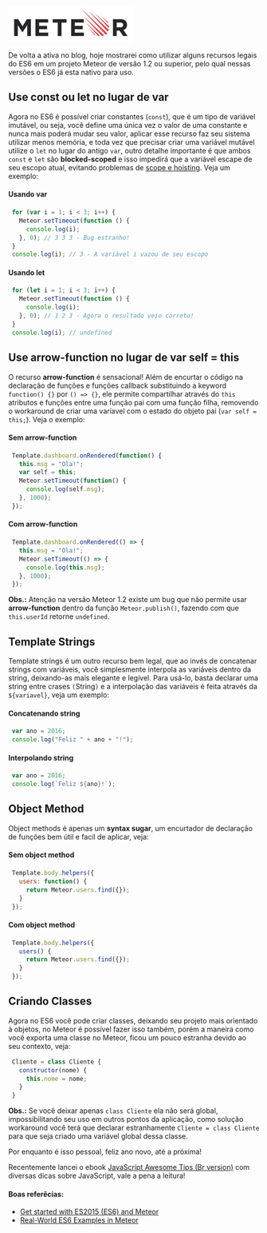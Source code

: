 ![Brincando de ES6 no Meteor](/images/meteor-logo.jpg "Brincando de ES6 no Meteor")

De volta a ativa no blog, hoje mostrarei como utilizar alguns recursos legais do ES6 em um projeto Meteor de versão 1.2 ou superior, pelo qual nessas versões o ES6 já esta nativo para uso.

## Use const ou let no lugar de var

Agora no ES6 é possível criar constantes (`const`), que é um tipo de variável imutável, ou seja, você define uma única vez o valor de uma constante e nunca mais poderá mudar seu valor, aplicar esse recurso faz seu sistema utilizar menos memória, e toda vez que precisar criar uma variável mutável utilize o `let` no lugar do antigo `var`, outro detalhe importante é que ambos `const` e `let` são **blocked-scoped** e isso impedirá que a variável escape de seu escopo atual, evitando problemas de [scope e hoisting](http://www.sitepoint.com/demystifying-javascript-variable-scope-hoisting/). Veja um exemplo:

#### Usando var

``` javascript
 for (var i = 1; i < 3; i++) {
   Meteor.setTimeout(function () {
     console.log(i);
   }, 0); // 3 3 3 - Bug estranho!
 }
 console.log(i); // 3 - A variável i vazou de seu escopo
``` 

#### Usando let

``` javascript
 for (let i = 1; i < 3; i++) {
   Meteor.setTimeout(function () {
     console.log(i);
   }, 0); // 1 2 3 - Agora o resultado veio correto!
 }
 console.log(i); // undefined
``` 

## Use arrow-function no lugar de var self = this

O recurso **arrow-function** é sensacional! Além de encurtar o código na declaração de funções e funções callback substituindo a keyword `function() {}` por `() => {}`, ele permite compartilhar através do `this` atributos e funções entre uma função pai com uma função filha, removendo o workaround de criar uma varíavel com o estado do objeto pai (`var self = this;`). Veja o exemplo:

#### Sem arrow-function

``` javascript
 Template.dashboard.onRendered(function() {
   this.msg = "Ola!";
   var self = this;
   Meteor.setTimeout(function() {
     console.log(self.msg);
   }, 1000);
 });
``` 

#### Com arrow-function

``` javascript
 Template.dashboard.onRendered(() => {
   this.msg = "Ola!";
   Meteor.setTimeout(() => {
     console.log(this.msg);
   }, 1000);
 });
``` 

**Obs.:** Atenção na versão Meteor 1.2 existe um bug que não permite usar **arrow-function** dentro da função `Meteor.publish()`, fazendo com que `this.userId` retorne `undefined`.

## Template Strings

Template strings é um outro recurso bem legal, que ao invés de concatenar strings com variáveis, você simplesmente interpola as variáveis dentro da string, deixando-as mais elegante e legível. Para usá-lo, basta declarar uma string entre crases `(`String`)` e a interpolação das variáveis é feita através da `${variavel}`, veja um exemplo:

#### Concatenando string

``` javascript
 var ano = 2016;
 console.log("Feliz " + ano + "!");
``` 

#### Interpolando string

``` javascript
 var ano = 2016;
 console.log(`Feliz ${ano}!`);
``` 

## Object Method

Object methods é apenas um **syntax sugar**, um encurtador de declaração de funções bem útil e facil de aplicar, veja:

#### Sem object method

``` javascript
 Template.body.helpers({
   users: function() {
     return Meteor.users.find({});
   }
 });
``` 

#### Com object method

``` javascript
 Template.body.helpers({
   users() {
     return Meteor.users.find({});
   }
 });
``` 

## Criando Classes

Agora no ES6 você pode criar classes, deixando seu projeto mais orientado à objetos, no Meteor é possível fazer isso também, porém a maneira como você exporta uma classe no Meteor, ficou um pouco estranha devido ao seu contexto, veja:

``` javascript
 Cliente = class Cliente {
   constructor(nome) {
     this.nome = nome;
   }
 }
``` 

**Obs.:** Se você deixar apenas `class Cliente` ela não será global, impossibilitando seu uso em outros pontos da aplicação, como solução workaround você terá que declarar estranhamente `Cliente = class Cliente` para que seja criado uma variável global dessa classe.

Por enquanto é isso pessoal, feliz ano novo, até a próxima!

Recentemente lancei o ebook [JavaScript Awesome Tips (Br version)](https://leanpub.com/javascript-awesome-tips-br-version) com diversas dicas sobre JavaScript, vale a pena a leitura!

#### Boas referêcias:

*   [Get started with ES2015 (ES6) and Meteor](http://info.meteor.com/blog/es2015-get-started)
*   [Real-World ES6 Examples in Meteor](https://medium.com/@dferber90/real-world-es6-examples-in-meteor-a834c6073daa)